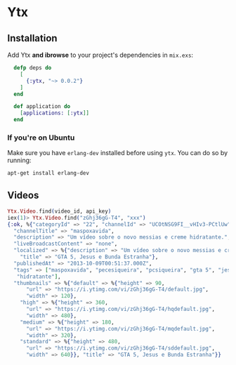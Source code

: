 Ytx
===

## Installation

Add Ytx **and ibrowse** to your project's dependencies in `mix.exs`:

```elixir
  defp deps do
    [
      {:ytx, "~> 0.0.2"}
    ]
  end

  def application do
    [applications: [:ytx]]
  end
```

### If you're on Ubuntu
Make sure you have `erlang-dev` installed before using `ytx`.
You can do so by running:
```sh
apt-get install erlang-dev
```

## Videos
```elixir
Ytx.Video.find(video_id, api_key)
iex(1)> Ytx.Video.find("zGhj36gG-T4", "xxx")
{:ok, %{"categoryId" => "22", "channelId" => "UCOtNSG9FI__vHIv3-PCtlUw",
  "channelTitle" => "maspoxavida",
  "description" => "Um vídeo sobre o novo messias e creme hidratante.",
  "liveBroadcastContent" => "none",
  "localized" => %{"description" => "Um vídeo sobre o novo messias e creme hidratante.",
    "title" => "GTA 5, Jesus e Bunda Estranha"},
  "publishedAt" => "2013-10-09T00:51:37.000Z",
  "tags" => ["maspoxavida", "pecesiqueira", "pcsiqueira", "gta 5", "jesus",
   "hidratante"],
  "thumbnails" => %{"default" => %{"height" => 90,
      "url" => "https://i.ytimg.com/vi/zGhj36gG-T4/default.jpg",
      "width" => 120},
    "high" => %{"height" => 360,
      "url" => "https://i.ytimg.com/vi/zGhj36gG-T4/hqdefault.jpg",
      "width" => 480},
    "medium" => %{"height" => 180,
      "url" => "https://i.ytimg.com/vi/zGhj36gG-T4/mqdefault.jpg",
      "width" => 320},
    "standard" => %{"height" => 480,
      "url" => "https://i.ytimg.com/vi/zGhj36gG-T4/sddefault.jpg",
      "width" => 640}}, "title" => "GTA 5, Jesus e Bunda Estranha"}}
```

